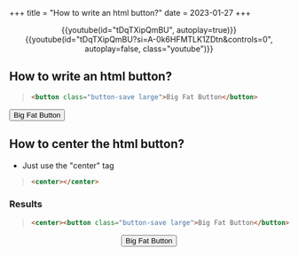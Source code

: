 +++
title = "How to write an html button?"
date = 2023-01-27
+++
<center>
{{youtube(id="tDqTXipQmBU", autoplay=true)}}
</center>
<center>
{{youtube(id="tDqTXipQmBU?si=A-0k6HFMTLK1ZDtn&amp;controls=0", autoplay=false, class="youtube")}}
</center>


 ## How to write an html button?

> ```html
> <button class="button-save large">Big Fat Button</button>
> ```

<button class="button-save large">Big Fat Button</button>

 ## How to center the html button?
* Just use the "center" tag
> ```html
> <center></center>
> ```
### Results

> ```html
> <center><button class="button-save large">Big Fat Button</button></center>
> ```

<center><button class="button-save large">Big Fat Button</button></center>
